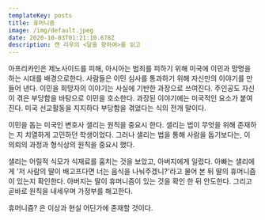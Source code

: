 ```yaml
---
templateKey: posts
title: 휴머니즘
image: /img/default.jpeg
date: 2020-10-03T01:21:10.678Z
description: 캔 리우의 <달을 향하여>를 읽고
---
```

아프리카인은 제노사이드를 피해, 아시아는 범죄를 피하기 위해 미국에 이민과 망명을 하는 시대를 배경으로한다. 사람들은 이민 심사를 통과하기 위해 자신만의 이야기를 만들어 낸다. 이민을 희망자의 이야기는 사실에 기반한 과장으로 쓰여진다. 주인공도 자신이 겪은 부당함을 바탕으로 이민을 호소한다. 과장된 이야기에는 미국적인 요소가 붙여진다. 미국 선교활동을 지지하다 부당함을 겪었다는 식의 전개 말이다.

이민을 돕는 미국인 변호사 샐리는 원칙을 중요시 한다. 샐리는 법이 무엇을 위해 존재하는 지 치열하게 고민하던 학생이었다. 그러나 샐리는 법을 통해 사람을 돕기보다는, 이 의뢰의 과정과 형식상의 원칙을 중요시 했다. 

샐리는 어릴적 식모가 식재료를 훔치는 것을 보았고, 아버지에게 일렀다. 아빠는 샐리에게 '저 사람의 딸이 배고프다면 너는 음식을 나눠주겠니?'라고 물어 본 뒤 딸의 휴머니즘이 있는지 확인한다. 아버지는 딸이 휴머니즘이 있는 것을 확인 한 뒤 안도한다. 그리고 곧바로 원칙을 내세우며 가정부를 해고한다. 

휴머니즘? 은 이상과 현실 어딘가에 존재할 것이다.